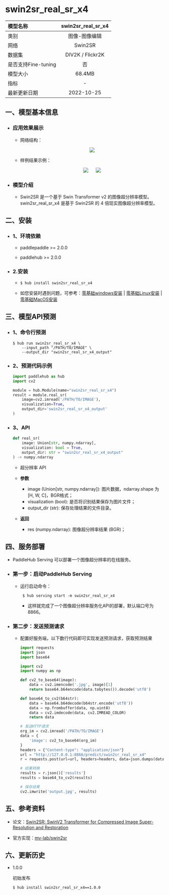 # swin2sr_real_sr_x4

|模型名称|swin2sr_real_sr_x4|
| :--- | :---: |
|类别|图像-图像编辑|
|网络|Swin2SR|
|数据集|DIV2K / Flickr2K|
|是否支持Fine-tuning|否|
|模型大小|68.4MB|
|指标|-|
|最新更新日期|2022-10-25|


## 一、模型基本信息

- ### 应用效果展示

  - 网络结构：
      <p align="center">
      <img src="https://ai-studio-static-online.cdn.bcebos.com/884d4d4472b44bf1879606374ed64a7e8d2fec0bcf034285a5cecfc582e8cd65" hspace='10'/> <br />
      </p>

  - 样例结果示例：
      <p align="center">
      <img src="https://ai-studio-static-online.cdn.bcebos.com/c5517af6c3f944c4b281aedc417a4f8c02c0a969d0dd494c9106c4ff2709fc2f" hspace='10'/>
      <img src="https://ai-studio-static-online.cdn.bcebos.com/183c5821029f45bbb78d1700ab8297baabba15f82ab4467e88414bbed056ccf0" hspace='10'/>
      </p>

- ### 模型介绍

  - Swin2SR 是一个基于 Swin Transformer v2 的图像超分辨率模型。swin2sr_real_sr_x4 是基于 Swin2SR 的 4 倍现实图像超分辨率模型。



## 二、安装

- ### 1、环境依赖

  - paddlepaddle >= 2.0.0

  - paddlehub >= 2.0.0  

- ### 2.安装

    - ```shell
      $ hub install swin2sr_real_sr_x4
      ```
    -  如您安装时遇到问题，可参考：[零基础windows安装](../../../../docs/docs_ch/get_start/windows_quickstart.md)
      | [零基础Linux安装](../../../../docs/docs_ch/get_start/linux_quickstart.md) | [零基础MacOS安装](../../../../docs/docs_ch/get_start/mac_quickstart.md)

## 三、模型API预测
  - ### 1、命令行预测

    ```shell
    $ hub run swin2sr_real_sr_x4 \
        --input_path "/PATH/TO/IMAGE" \
        --output_dir "swin2sr_real_sr_x4_output"
    ```

  - ### 2、预测代码示例

    ```python
    import paddlehub as hub
    import cv2

    module = hub.Module(name="swin2sr_real_sr_x4")
    result = module.real_sr(
        image=cv2.imread('/PATH/TO/IMAGE'),
        visualization=True,
        output_dir='swin2sr_real_sr_x4_output'
    )
    ```

  - ### 3、API

    ```python
    def real_sr(
        image: Union[str, numpy.ndarray],
        visualization: bool = True,
        output_dir: str = "swin2sr_real_sr_x4_output"
    ) -> numpy.ndarray
    ```

    - 超分辨率 API

    - **参数**

      * image (Union\[str, numpy.ndarray\]): 图片数据，ndarray.shape 为 \[H, W, C\]，BGR格式；
      * visualization (bool): 是否将识别结果保存为图片文件；
      * output\_dir (str): 保存处理结果的文件目录。

    - **返回**

      * res (numpy.ndarray): 图像超分辨率结果 (BGR)；

## 四、服务部署

- PaddleHub Serving 可以部署一个图像超分辨率的在线服务。

- ### 第一步：启动PaddleHub Serving

  - 运行启动命令：

    ```shell
     $ hub serving start -m swin2sr_real_sr_x4
    ```

    - 这样就完成了一个图像超分辨率服务化API的部署，默认端口号为8866。

- ### 第二步：发送预测请求

  - 配置好服务端，以下数行代码即可实现发送预测请求，获取预测结果

    ```python
    import requests
    import json
    import base64

    import cv2
    import numpy as np

    def cv2_to_base64(image):
        data = cv2.imencode('.jpg', image)[1]
        return base64.b64encode(data.tobytes()).decode('utf8')

    def base64_to_cv2(b64str):
        data = base64.b64decode(b64str.encode('utf8'))
        data = np.frombuffer(data, np.uint8)
        data = cv2.imdecode(data, cv2.IMREAD_COLOR)
        return data

    # 发送HTTP请求
    org_im = cv2.imread('/PATH/TO/IMAGE')
    data = {
        'image': cv2_to_base64(org_im)
    }
    headers = {"Content-type": "application/json"}
    url = "http://127.0.0.1:8866/predict/swin2sr_real_sr_x4"
    r = requests.post(url=url, headers=headers, data=json.dumps(data))

    # 结果转换
    results = r.json()['results']
    results = base64_to_cv2(results)

    # 保存结果
    cv2.imwrite('output.jpg', results)
    ```

## 五、参考资料

* 论文：[Swin2SR: SwinV2 Transformer for Compressed Image Super-Resolution and Restoration](https://arxiv.org/abs/2209.11345)

* 官方实现：[mv-lab/swin2sr](https://github.com/mv-lab/swin2sr/)

## 六、更新历史

* 1.0.0

  初始发布

  ```shell
  $ hub install swin2sr_real_sr_x4==1.0.0
  ```

